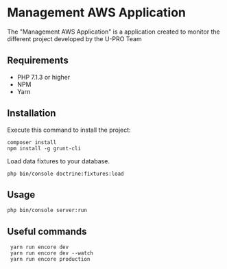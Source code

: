 Management AWS Application 
==========================
The "Management AWS Application" is a application created to monitor the different project developed by the U-PRO Team

Requirements
------------
  * PHP 7.1.3 or higher
  * NPM
  * Yarn 

Installation
------------
Execute this command to install the project:
```
composer install
npm install -g grunt-cli
```
Load data fixtures to your database.
```
php bin/console doctrine:fixtures:load
```
Usage
-----
```
php bin/console server:run
```


Useful commands
---------------

```
 yarn run encore dev
 yarn run encore dev --watch
 yarn run encore production
 ```